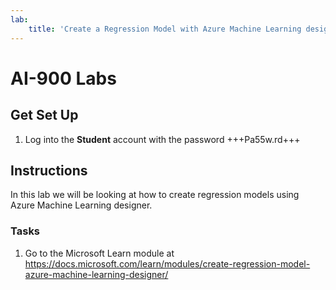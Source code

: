 ```yaml
---
lab:
    title: 'Create a Regression Model with Azure Machine Learning designer'
---
```


# AI-900 Labs
## Get Set Up
1.  Log into the **Student** account with the password +++Pa55w.rd+++

## Instructions
In this lab we will be looking at how to create regression models using Azure Machine Learning designer.

### Tasks
1.	Go to the Microsoft Learn module at https://docs.microsoft.com/learn/modules/create-regression-model-azure-machine-learning-designer/
